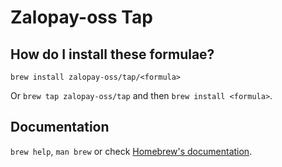 # Zalopay-oss Tap

## How do I install these formulae?

`brew install zalopay-oss/tap/<formula>`

Or `brew tap zalopay-oss/tap` and then `brew install <formula>`.

## Documentation

`brew help`, `man brew` or check [Homebrew's documentation](https://docs.brew.sh).
